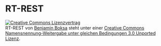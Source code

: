 # RT-REST

<a rel="license" href="http://creativecommons.org/licenses/by-sa/3.0/de"><img alt="Creative Commons Lizenzvertrag" style="border-width:0" src="http://i.creativecommons.org/l/by-sa/3.0/80x15.png" /></a><br /><span xmlns:dct="http://purl.org/dc/terms/" property="dct:title">RT-REST</span> von <a xmlns:cc="http://creativecommons.org/ns#" href="https://github.com/bboksa/RT-REST" property="cc:attributionName" rel="cc:attributionURL">Benjamin Boksa</a> steht unter einer <a rel="license" href="http://creativecommons.org/licenses/by-sa/3.0/">Creative Commons Namensnennung-Weitergabe unter gleichen Bedingungen 3.0 Unported Lizenz</a>.
